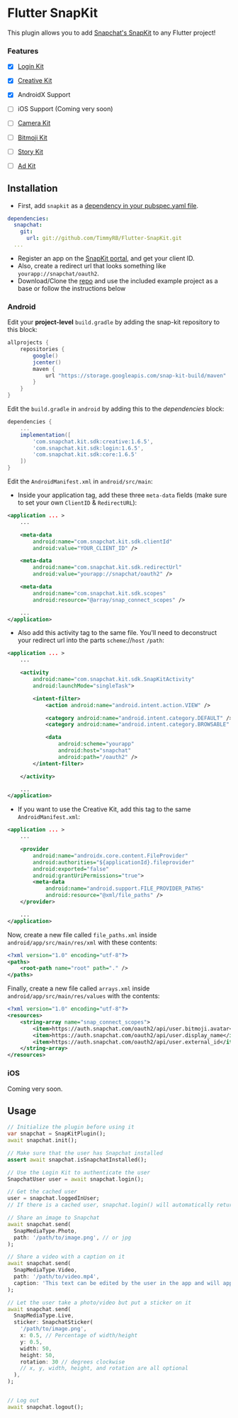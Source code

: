 # Flutter SnapKit

 This plugin allows you to add [Snapchat's SnapKit](https://kit.snapchat.com/) to any Flutter project!

### Features

- [x] [Login Kit](https://kit.snapchat.com/login-kit)

- [x] [Creative Kit](https://kit.snapchat.com/creative-kit)

- [x] AndroidX Support

- [ ] iOS Support (Coming very soon)

- [ ] [Camera Kit](https://kit.snapchat.com/camera-kit)

- [ ] [Bitmoji Kit](https://kit.snapchat.com/bitmoji-kit)

- [ ] [Story Kit](https://kit.snapchat.com/story-kit)

- [ ] [Ad Kit](https://kit.snapchat.com/ad-kit)



## Installation

- First, add `snapkit` as a [dependency in your pubspec.yaml file](https://flutter.io/platform-plugins/).

```yaml
dependencies:
  snapchat:
    git:
      url: git://github.com/TimmyRB/Flutter-SnapKit.git
  ...
```

- Register an app on the [SnapKit portal](https://kit.snapchat.com/portal), and get your client ID.
- Also, create a redirect url that looks something like `yourapp://snapchat/oauth2`.
- Download/Clone the [repo](http://github.com/TimmyRB/Flutter-SnapKit) and use the included example project as a base or follow the instructions below

### Android

Edit your **project-level** `build.gradle` by adding the snap-kit repository to this block:

```groovy
allprojects {
    repositories {
        google()
        jcenter()
        maven {
            url "https://storage.googleapis.com/snap-kit-build/maven"
        }
    }
}
```

Edit the `build.gradle` in `android` by adding this to the *dependencies* block:

```groovy
dependencies {
    ...
    implementation([
        'com.snapchat.kit.sdk:creative:1.6.5',
        'com.snapchat.kit.sdk:login:1.6.5',
        'com.snapchat.kit.sdk:core:1.6.5'
    ])
}
```

Edit the `AndroidManifest.xml` in `android/src/main`:

- Inside your application tag, add these three `meta-data` fields (make sure to set your own `ClientID` & `RedirectURL`):

```xml
<application ... >
    ...

    <meta-data
        android:name="com.snapchat.kit.sdk.clientId"
        android:value="YOUR_CLIENT_ID" />

    <meta-data
        android:name="com.snapchat.kit.sdk.redirectUrl"
        android:value="yourapp://snapchat/oauth2" />

    <meta-data
        android:name="com.snapchat.kit.sdk.scopes"
        android:resource="@array/snap_connect_scopes" />

    ...
</application>
```

- Also add this activity tag to the same file. You'll need to deconstruct your redirect url into the parts `scheme`://`host` `/path`:

```xml
<application ... >
    ...

    <activity
        android:name="com.snapchat.kit.sdk.SnapKitActivity"
        android:launchMode="singleTask">

        <intent-filter>
            <action android:name="android.intent.action.VIEW" />

            <category android:name="android.intent.category.DEFAULT" />
            <category android:name="android.intent.category.BROWSABLE" />

            <data
                android:scheme="yourapp"
                android:host="snapchat"
                android:path="/oauth2" />
        </intent-filter>

    </activity>

    ...
</application>
```

- If you want to use the Creative Kit, add this tag to the same `AndroidManifest.xml`:

```xml
<application ... >
    ...

    <provider
        android:name="androidx.core.content.FileProvider"
        android:authorities="${applicationId}.fileprovider"
        android:exported="false"
        android:grantUriPermissions="true">
        <meta-data
            android:name="android.support.FILE_PROVIDER_PATHS"
            android:resource="@xml/file_paths" />
    </provider>

    ...
</application>
```

Now, create a new file called `file_paths.xml` inside `android/app/src/main/res/xml` with these contents:

```xml
<?xml version="1.0" encoding="utf-8"?>
<paths>
    <root-path name="root" path="." />
</paths>
```

Finally, create a new file called `arrays.xml` inside `android/app/src/main/res/values` with the contents:

```xml
<?xml version="1.0" encoding="utf-8"?>
<resources>
    <string-array name="snap_connect_scopes">
        <item>https://auth.snapchat.com/oauth2/api/user.bitmoji.avatar</item>
        <item>https://auth.snapchat.com/oauth2/api/user.display_name</item>
        <item>https://auth.snapchat.com/oauth2/api/user.external_id</item>
    </string-array>
</resources>
```

### iOS

Coming very soon.

## Usage

```dart
// Initialize the plugin before using it
var snapchat = SnapKitPlugin();
await snapchat.init();

// Make sure that the user has Snapchat installed
assert await snapchat.isSnapchatInstalled();

// Use the Login Kit to authenticate the user
SnapchatUser user = await snapchat.login();

// Get the cached user
user = snapchat.loggedInUser;
// If there is a cached user, snapchat.login() will automatically return it

// Share an image to Snapchat
await snapchat.send(
  SnapMediaType.Photo,
  path: '/path/to/image.png', // or jpg
);

// Share a video with a caption on it
await snapchat.send(
  SnapMediaType.Video,
  path: '/path/to/video.mp4',
  caption: 'This text can be edited by the user in the app and will appear on top of the video',
);

// Let the user take a photo/video but put a sticker on it
await snapchat.send(
  SnapMediaType.Live,
  sticker: SnapchatSticker(
    '/path/to/image.png',
    x: 0.5, // Percentage of width/height
    y: 0.5,
    width: 50,
    height: 50,
    rotation: 30 // degrees clockwise
    // x, y, width, height, and rotation are all optional
  ),
);


// Log out
await snapchat.logout();
```